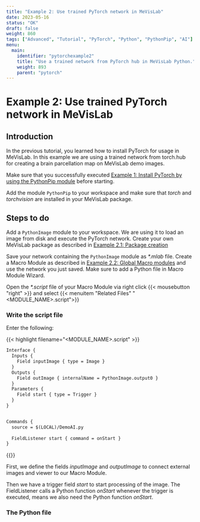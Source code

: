 ```yaml
---
title: "Example 2: Use trained PyTorch network in MeVisLab"
date: 2023-05-16
status: "OK"
draft: false
weight: 860
tags: ["Advanced", "Tutorial", "PyTorch", "Python", "PythonPip", "AI"]
menu: 
  main:
    identifier: "pytorchexample2"
    title: "Use a trained network from PyTorch hub in MeVisLab Python."
    weight: 893
    parent: "pytorch"
---
```

# Example 2: Use trained PyTorch network in MeVisLab

## Introduction
In the previous tutorial, you learned how to install PyTorch for usage in MeVisLab. In this example we are using a trained network from torch.hub for creating a brain parcellation map on MeVisLab demo images.

Make sure that you successfully executed [Example 1: Install PyTorch by using the PythonPip module](/tutorials/thirdparty/pytorch/pytorchexample1/) before starting.

Add the module `PythonPip` to your workspace and make sure that *torch* and *torchvision* are installed in your MeVisLab package.

## Steps to do
Add a `PythonImage` module to your workspace. We are using it to load an image from disk and execute the PyTorch network. Create your own MeVisLab package as described in [Example 2.1: Package creation](/tutorials/basicmechanisms/macromodules/package/)

Save your network containing the `PythonImage` module as *\*.mlab* file. Create a Macro Module as described in [Example 2.2: Global Macro modules](/tutorials/basicmechanisms/macromodules/globalmacromodules/) and use the network you just saved. Make sure to add a Python file in Macro Module Wizard.

Open the *\*.script* file of your Macro Module via right click {{< mousebutton "right" >}} and select {{< menuitem "Related Files" "<MODULE_NAME>.script">}}

### Write the script file
Enter the following:


{{< highlight filename="<MODULE_NAME>.script" >}}
```Stan
Interface {
  Inputs {
    Field inputImage { type = Image }
  }
  Outputs {
    Field outImage { internalName = PythonImage.output0 }
  }
  Parameters {
    Field start { type = Trigger }
  }
}


Commands {
  source = $(LOCAL)/DemoAI.py
  
  FieldListener start { command = onStart }
}
```
{{</highlight>}}

First, we define the fields *inputImage* and *outputImage* to connect external images and viewer to our Macro Module.

Then we have a trigger field *start* to start processing of the image. The FieldListener calls a Python function *onStart* whenever the trigger is executed, means we also need the Python function *onStart*.

### The Python file

